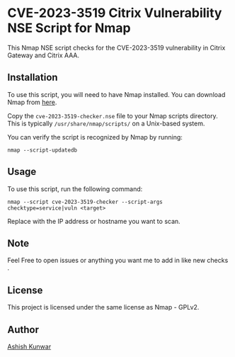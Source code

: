 
# CVE-2023-3519 Citrix Vulnerability NSE Script for Nmap

This Nmap NSE script checks for the CVE-2023-3519 vulnerability in Citrix Gateway and Citrix AAA.

## Installation

To use this script, you will need to have Nmap installed. You can download Nmap from [here](https://nmap.org/download.html).

Copy the `cve-2023-3519-checker.nse` file to your Nmap scripts directory. This is typically `/usr/share/nmap/scripts/` on a Unix-based system.

You can verify the script is recognized by Nmap by running:

```shell
nmap --script-updatedb
```

## Usage
To use this script, run the following command:

```shell
nmap --script cve-2023-3519-checker --script-args checktype=service|vuln <target>
```

Replace <target> with the IP address or hostname you want to scan.

## Note
Feel Free to open issues or anything you want me to add in like new checks .

## License
This project is licensed under the same license as Nmap - GPLv2.

## Author
[Ashish Kunwar](https://twitter.com/D0rkerDevil)

